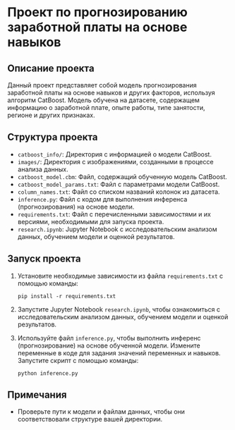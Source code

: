 # Проект по прогнозированию заработной платы на основе навыков

## Описание проекта
Данный проект представляет собой модель прогнозирования заработной платы на основе навыков и других факторов, используя алгоритм CatBoost. Модель обучена на датасете, содержащем информацию о заработной плате, опыте работы, типе занятости, регионе и других признаках.

## Структура проекта
- `catboost_info/`: Директория с информацией о модели CatBoost.
- `images/`: Директория с изображениями, созданными в процессе анализа данных.
- `catboost_model.cbm`: Файл, содержащий обученную модель CatBoost.
- `catboost_model_params.txt`: Файл с параметрами модели CatBoost.
- `column_names.txt`: Файл со списком названий колонок из датасета.
- `inference.py`: Файл с кодом для выполнения инференса (прогнозирования) на основе модели.
- `requirements.txt`: Файл с перечисленными зависимостями и их версиями, необходимыми для запуска проекта.
- `research.ipynb`: Jupyter Notebook с исследовательским анализом данных, обучением модели и оценкой результатов.

## Запуск проекта
1. Установите необходимые зависимости из файла `requirements.txt` с помощью команды:
   ```
   pip install -r requirements.txt
   ```

2. Запустите Jupyter Notebook `research.ipynb`, чтобы ознакомиться с исследовательским анализом данных, обучением модели и оценкой результатов.

3. Используйте файл `inference.py`, чтобы выполнить инференс (прогнозирование) на основе обученной модели. Измените переменные в коде для задания значений переменных и навыков. Запустите скрипт с помощью команды:
   ```
   python inference.py
   ```

## Примечания
- Проверьте пути к модели и файлам данных, чтобы они соответствовали структуре вашей директории.
